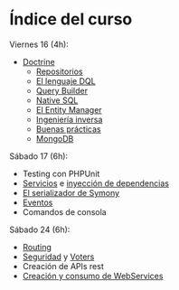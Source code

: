 # Índice del curso

Viernes 16 (4h):

- [Doctrine](./doctrine.md)
  - [Repositorios](./doctrine-repositorios.md)
  - [El lenguaje DQL](./doctrine-dql.md)
  - [Query Builder](./doctrine-query-builder.md)
  - [Native SQL](./doctrine-nativesql.md)
  - [El Entity Manager](./doctrine-em.md)
  - [Ingeniería inversa](./doctrine-ingenieriainversa.md)
  - [Buenas prácticas](https://www.doctrine-project.org/projects/doctrine-orm/en/2.6/reference/best-practices.html#best-practices)
  - [MongoDB](./mongo.md)

Sábado 17 (6h):

- Testing con PHPUnit
- [Servicios](./servicios.md) e [inyección de dependencias](./inyeccion-dependencias.md)
- [El serializador de Symony](./serializer.md)
- [Eventos](./events.md)
- Comandos de consola

Sábado 24 (6h):

- [Routing](./routing.md)
- [Seguridad](./security) y [Voters](./voters.md)
- Creación de APIs rest
- [Creación y consumo de WebServices](./soap.md)
